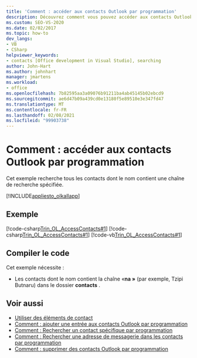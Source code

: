 ```yaml
---
title: 'Comment : accéder aux contacts Outlook par programmation'
description: Découvrez comment vous pouvez accéder aux contacts Outlook par programmation. Cet exemple recherche tous les contacts dont le nom contient une chaîne de recherche spécifiée.
ms.custom: SEO-VS-2020
ms.date: 02/02/2017
ms.topic: how-to
dev_langs:
- VB
- CSharp
helpviewer_keywords:
- contacts [Office development in Visual Studio], searching
author: John-Hart
ms.author: johnhart
manager: jmartens
ms.workload:
- office
ms.openlocfilehash: 7b82595aa3a09076b91211ba4ab45145b02ebcd9
ms.sourcegitcommit: ae6d47b09a439cd0e13180f5e89510e3e347fd47
ms.translationtype: MT
ms.contentlocale: fr-FR
ms.lasthandoff: 02/08/2021
ms.locfileid: "99903738"
---
```

# <a name="how-to-programmatically-access-outlook-contacts"></a>Comment : accéder aux contacts Outlook par programmation
  Cet exemple recherche tous les contacts dont le nom contient une chaîne de recherche spécifiée.

 [!INCLUDE[appliesto_olkallapp](../vsto/includes/appliesto-olkallapp-md.md)]

## <a name="example"></a>Exemple
 [!code-csharp[Trin_OL_AccessContacts#1](../vsto/codesnippet/CSharp/Trin_OL_AccessContacts.trin_ol_accesscontacts/thisaddin.cs#1)]
 [!code-csharp[Trin_OL_AccessContacts#1](../vsto/codesnippet/CSharp/Trin_OL_AccessContacts.trin_ol_accesscontacts/thisaddin.cs#1)]
 [!code-vb[Trin_OL_AccessContacts#1](../vsto/codesnippet/VisualBasic/Trin_OL_AccessContacts/thisaddin.vb#1)]

## <a name="compile-the-code"></a>Compiler le code
 Cet exemple nécessite :

- Les contacts dont le nom contient la chaîne «**na »** (par exemple, Tzipi Butnaru) dans le dossier **contacts** .

## <a name="see-also"></a>Voir aussi
- [Utiliser des éléments de contact](../vsto/working-with-contact-items.md)
- [Comment : ajouter une entrée aux contacts Outlook par programmation](../vsto/how-to-programmatically-add-an-entry-to-outlook-contacts.md)
- [Comment : Rechercher un contact spécifique par programmation](../vsto/how-to-programmatically-search-for-a-specific-contact.md)
- [Comment : Rechercher une adresse de messagerie dans les contacts par programmation](../vsto/how-to-programmatically-search-for-an-e-mail-address-in-contacts.md)
- [Comment : supprimer des contacts Outlook par programmation](../vsto/how-to-programmatically-delete-outlook-contacts.md)

